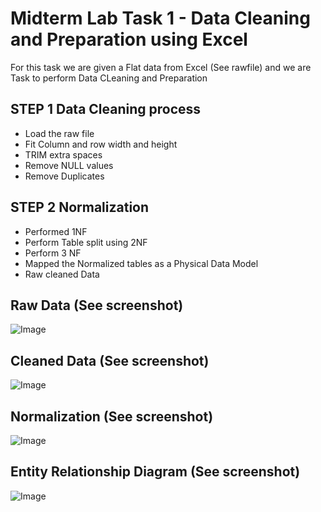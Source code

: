 # Midterm Lab Task 1 - Data Cleaning and Preparation using Excel

For this task we are given a Flat data from Excel (See rawfile) and we are Task to perform Data CLeaning and Preparation

## STEP 1 Data Cleaning process
- Load the raw file
- Fit Column and row width and height
- TRIM extra spaces
- Remove NULL values
- Remove Duplicates

## STEP 2 Normalization
- Performed 1NF
- Perform Table split using 2NF
- Perform 3 NF
- Mapped the Normalized tables as a Physical Data Model
- Raw cleaned Data

## Raw Data (See screenshot)
![Image](https://github.com/user-attachments/assets/2a4590d4-31c8-4322-ba18-c465dbb2a0f4)
## Cleaned Data (See screenshot)
![Image](https://github.com/user-attachments/assets/9028ae39-775d-42b4-b820-aebc0de9463a)
## Normalization (See screenshot)
![Image](https://github.com/user-attachments/assets/cbc72f0b-b5f7-4b88-b874-8586e2e518b8)
## Entity Relationship Diagram (See screenshot)
![Image](https://github.com/user-attachments/assets/b9d35318-4586-4104-96fb-a05a694d3877)
